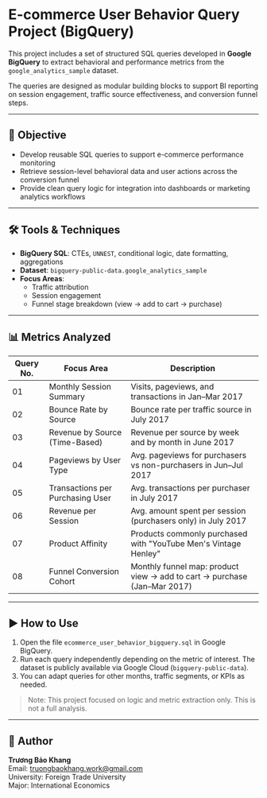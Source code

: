 # E-commerce User Behavior Query Project (BigQuery)

This project includes a set of structured SQL queries developed in **Google BigQuery** to extract behavioral and performance metrics from the `google_analytics_sample` dataset.

The queries are designed as modular building blocks to support BI reporting on session engagement, traffic source effectiveness, and conversion funnel steps.

---

## 🎯 Objective

- Develop reusable SQL queries to support e-commerce performance monitoring
- Retrieve session-level behavioral data and user actions across the conversion funnel
- Provide clean query logic for integration into dashboards or marketing analytics workflows

---

## 🛠 Tools & Techniques

- **BigQuery SQL**: CTEs, `UNNEST`, conditional logic, date formatting, aggregations  
- **Dataset**: `bigquery-public-data.google_analytics_sample`  
- **Focus Areas**:
  - Traffic attribution
  - Session engagement
  - Funnel stage breakdown (view → add to cart → purchase)

---

## 📊 Metrics Analyzed

| Query No. | Focus Area                      | Description                                                                 |
|-----------|----------------------------------|-----------------------------------------------------------------------------|
| 01        | Monthly Session Summary         | Visits, pageviews, and transactions in Jan–Mar 2017                         |
| 02        | Bounce Rate by Source           | Bounce rate per traffic source in July 2017                                |
| 03        | Revenue by Source (Time-Based)  | Revenue per source by week and by month in June 2017                       |
| 04        | Pageviews by User Type          | Avg. pageviews for purchasers vs non-purchasers in Jun–Jul 2017            |
| 05        | Transactions per Purchasing User| Avg. transactions per purchaser in July 2017                               |
| 06        | Revenue per Session             | Avg. amount spent per session (purchasers only) in July 2017               |
| 07        | Product Affinity                | Products commonly purchased with "YouTube Men's Vintage Henley"            |
| 08        | Funnel Conversion Cohort        | Monthly funnel map: product view → add to cart → purchase (Jan–Mar 2017)   |

---

## ▶️ How to Use

1. Open the file `ecommerce_user_behavior_bigquery.sql` in Google BigQuery.  
2. Run each query independently depending on the metric of interest. The dataset is publicly available via Google Cloud (`bigquery-public-data`).
3. You can adapt queries for other months, traffic segments, or KPIs as needed.

> Note: This project focused on logic and metric extraction only. This is not a full analysis.

---

## 👤 Author

**Trương Bảo Khang**  
Email: truongbaokhang.work@gmail.com  
University: Foreign Trade University  
Major: International Economics
